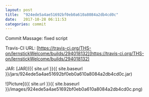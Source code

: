 ```yaml
---
layout: post
title:  "924ede5a4ae51692bf0eb0a610a8084a2db4cd0c"
date:   2017-10-28 06:11:53
categories: commit
---
```


Commit Massage: fixed script  

Travis-CI URL: [https://travis-ci.org/THS-on/lernstickWelcome/builds/294018132](https://travis-ci.org/THS-on/lernstickWelcome/builds/294018132)

JAR: [JAR]({{ site.url }}{{ site.baseurl }}/jars/924ede5a4ae51692bf0eb0a610a8084a2db4cd0c.jar)

![Picture]({{ site.url }}{{ site.baseurl }}/images/924ede5a4ae51692bf0eb0a610a8084a2db4cd0c.png)

